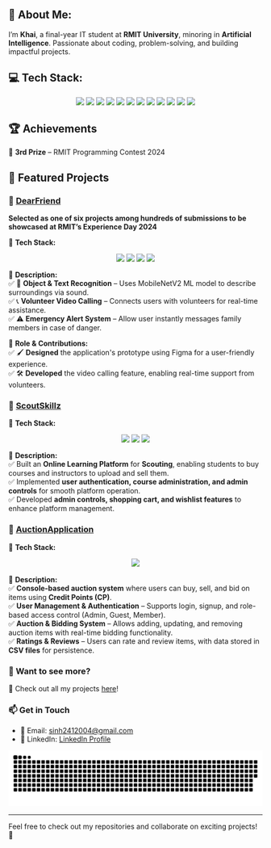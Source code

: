 ## 💫 About Me:
I’m **Khai**, a final-year IT student at **RMIT University**, minoring in **Artificial Intelligence**. Passionate about coding, problem-solving, and building impactful projects.

## 💻 Tech Stack:
<p align="center">
  <img src="https://img.shields.io/badge/figma-%23F24E1E.svg?style=for-the-badge&logo=figma&logoColor=white" />
  <img src="https://img.shields.io/badge/c%2B%2B-%2300599C.svg?style=for-the-badge&logo=c%2B%2B&logoColor=white" />
  <img src="https://img.shields.io/badge/python-3670A0?style=for-the-badge&logo=python&logoColor=ffdd54" />
  <img src="https://img.shields.io/badge/javascript-%23323330.svg?style=for-the-badge&logo=javascript&logoColor=%23F7DF1E" />
  <img src="https://img.shields.io/badge/swift-F54A2A?style=for-the-badge&logo=swift&logoColor=white" />
  <img src="https://img.shields.io/badge/SwiftUI-007AFF?style=for-the-badge&logo=swift&logoColor=white" />
  <img src="https://img.shields.io/badge/html5-%23E34F26.svg?style=for-the-badge&logo=html5&logoColor=white" />
  <img src="https://img.shields.io/badge/css3-%231572B6.svg?style=for-the-badge&logo=css3&logoColor=white" />
  <img src="https://img.shields.io/badge/java-%23ED8B00.svg?style=for-the-badge&logo=openjdk&logoColor=white" />
  <img src="https://img.shields.io/badge/mysql-%234479A1.svg?style=for-the-badge&logo=mysql&logoColor=white" />
  <img src="https://img.shields.io/badge/MongoDB-%234ea94b.svg?style=for-the-badge&logo=mongodb&logoColor=white" />
  <img src="https://img.shields.io/badge/git-F05032?style=for-the-badge&logo=git&logoColor=white" />
</p>


## 🏆 Achievements 
🥉 **3rd Prize** – RMIT Programming Contest 2024  

## 🚀 Featured Projects  

### 🔹 [DearFriend]()  
**Selected as one of six projects among hundreds of submissions to be showcased at RMIT’s Experience Day 2024**  

🔧 **Tech Stack:**  
<p align="center">
  <img src="https://img.shields.io/badge/Swift-FA7343?style=flat&logo=swift&logoColor=white" height="25">
  <img src="https://img.shields.io/badge/SwiftUI-007AFF?style=flat&logo=swift&logoColor=white" height="25">
  <img src="https://img.shields.io/badge/Git-F05032?style=flat&logo=git&logoColor=white" height="25">
  <img src="https://img.shields.io/badge/MobileNetV2-00C853?style=flat" height="25">
</p>

📌 **Description:**  
✅ 🎯 **Object & Text Recognition** – Uses MobileNetV2 ML model to describe surroundings via sound.  
✅ 📞 **Volunteer Video Calling** – Connects users with volunteers for real-time assistance.  
✅ ⚠️ **Emergency Alert System** – Allow user instantly messages family members in case of danger.  

🎨 **Role & Contributions:**  
✅ 🖌 **Designed** the application's prototype using Figma for a user-friendly experience.  
✅ 🛠 **Developed** the video calling feature, enabling real-time support from volunteers.  


### 🔹 [ScoutSkillz](https://github.com/khainguyen04/ScoutSkillz)

🔧 **Tech Stack:**  
<p align="center">
  <img src="https://img.shields.io/badge/Node.js-43853D?style=flat&logo=node.js&logoColor=white" height="25">
  <img src="https://img.shields.io/badge/Express.js-000000?style=flat&logo=express&logoColor=white" height="25">
  <img src="https://img.shields.io/badge/MongoDB-4EA94B?style=flat&logo=mongodb&logoColor=white" height="25">
</p>

📌 **Description:**  
✅ Built an **Online Learning Platform** for **Scouting**, enabling students to buy courses and instructors to upload and sell them.  
✅ Implemented **user authentication, course administration, and admin controls** for smooth platform operation.  
✅ Developed **admin controls, shopping cart, and wishlist features** to enhance platform management.  


### 🔹 [AuctionApplication](https://github.com/khainguyen04/Aunction-System)  
🔧 **Tech Stack:**  
<p align="center">
  <img src="https://img.shields.io/badge/C++-%2300599C.svg?style=flat&logo=c%2B%2B&logoColor=white" height="25">
</p>

📌 **Description:**  
✅ **Console-based auction system** where users can buy, sell, and bid on items using **Credit Points (CP)**.  
✅ **User Management & Authentication** – Supports login, signup, and role-based access control (Admin, Guest, Member).  
✅ **Auction & Bidding System** – Allows adding, updating, and removing auction items with real-time bidding functionality.  
✅ **Ratings & Reviews** – Users can rate and review items, with data stored in **CSV files** for persistence.  

### 🎯 Want to see more?  
🔗 Check out all my projects [here](https://github.com/khainguyen04?tab=repositories)!  

### 📫 Get in Touch  
- 📧 Email: sinh2412004@gmail.com  
- 🔗 LinkedIn: [LinkedIn Profile](https://www.linkedin.com/in/khai-nguyen-minh-470678270/)  
 

<picture>
  <source media="(prefers-color-scheme: dark)" srcset="https://raw.githubusercontent.com/khainguyen04/khainguyen04/output/github-snake-dark.svg" />
  <source media="(prefers-color-scheme: light)" srcset="https://raw.githubusercontent.com/khainguyen04/khainguyen04/output/github-snake.svg" />
  <img alt="github-snake" src="https://raw.githubusercontent.com/khainguyen04/khainguyen04/output/github-snake.svg" />
</picture>

---
Feel free to check out my repositories and collaborate on exciting projects! 🚀
